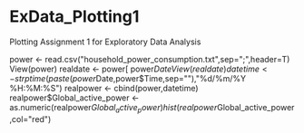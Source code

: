 # ExData_Plotting1
Plotting Assignment 1 for Exploratory Data Analysis

power <- read.csv("household_power_consumption.txt",sep=";",header=T)
View(power)
realdate <- power[ power$Date %in% c("2/12/2007","1/12/2007") ,]
View(realdate)
datetime <- strptime(paste(power$Date,power$Time,sep=""),"%d/%m/%Y %H:%M:%S")
realpower <- cbind(power,datetime)
realpower$Global_active_power <- as.numeric(realpower$Global_active_power)
hist(realpower$Global_active_power,col="red")
